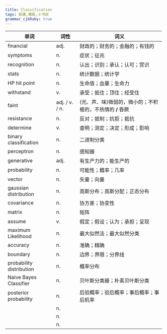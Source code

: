 ```yaml
---
title: Classification
tags: 新建,模板,小书匠
grammar_cjkRuby: true
---
```


| 单词 | 词性 | 词义  |
| ---------- | --- | --- |
| financial | adj.  | 财政的；财务的；金融的；有钱的 |
| symptoms | n.  | 症状；征兆 |
| recognition | n.  | 认出；识别；承认；认可；赏识 |
| stats | n.  | 统计数据；统计学 |
| HP hit point | n.  | 生命值；血量；生命力 |
| withstand | v.  | 承受；抵住；顶住；经受住 |
| faint | adj. / v. / n. | (光、声、味)微弱的，微小的；不积极的，不热情的 **/** 昏厥 |
| resistance | n.  | 反对；抵制；抗拒；抵抗 |
| determine | v.  | 查明；测定；决定；形成；影响 |
| binary classification | n.  | 二进制分类 |
| perceptron | n.  | 感知器 |
| generative | adj.  | 有生产力的；能生产的 |
| probability | n.  | 可能性；概率；几率 |
| vector | n.  | 矢量；向量 |
| gaussian distribution | n.  | 高斯分布；高斯分配；正态分布 |
| covariance | n.  | 协方差；协变性 |
| matrix | n.  | 矩阵 |
| assume | v.  | 假定；假设；认为；承担；呈现 |
| maximum Likelihood | n.  | 最大似然法；最大似然分类 |
| accuracy | n.  | 准确；精确 |
| boundary | n.  | 边界；界限；分界线 |
| probability distribution | n.  | 概率分布 |
| Naive Bayes Classifier | n.  | 贝叶斯分类器；朴素贝叶斯分类 |
| posterior probability | n.  | 后验概率；验后概率；事后概率；事后机率 |
|  | n.  |  |
|  | n.  |  |
|  | n.  |  |